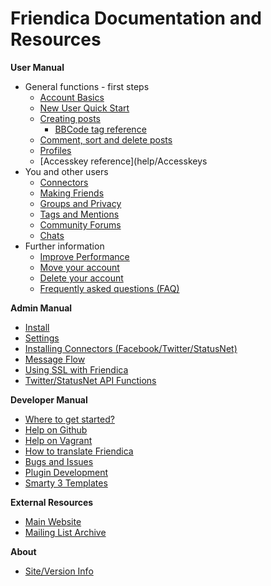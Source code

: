 Friendica Documentation and Resources
=====================================

**User Manual**

* General functions - first steps
	* [Account Basics](help/Account-Basics)
	* [New User Quick Start](help/Quick-Start-guide)
	* [Creating posts](help/Text_editor)
        * [BBCode tag reference](help/BBCode)
	* [Comment, sort and delete posts](help/Text_comment)
	* [Profiles](help/Profiles)
	* [Accesskey reference](help/Accesskeys
* You and other users
	* [Connectors](help/Connectors)
	* [Making Friends](help/Making-Friends)
	* [Groups and Privacy](help/Groups-and-Privacy)
	* [Tags and Mentions](help/Tags-and-Mentions)
	* [Community Forums](help/Forums)
	* [Chats](help/Chats)
* Further information
	* [Improve Performance](help/Improve-Performance)
	* [Move your account](help/Move-Account)
	* [Delete your account](help/Remove-Account)
	* [Frequently asked questions (FAQ)](help/FAQ)

**Admin Manual**

* [Install](help/Install)
* [Settings](help/Settings)
* [Installing Connectors (Facebook/Twitter/StatusNet)](help/Installing-Connectors)
* [Message Flow](help/Message-Flow)
* [Using SSL with Friendica](help/SSL)
* [Twitter/StatusNet API Functions](help/api)

**Developer Manual**

* [Where to get started?](help/Developers-Intro)
* [Help on Github](help/Github)
* [Help on Vagrant](help/Vagrant)
* [How to translate Friendica](help/translations)
* [Bugs and Issues](help/Bugs-and-Issues)
* [Plugin Development](help/Plugins)
* [Smarty 3 Templates](help/smarty3-templates)

**External Resources**

* [Main Website](http://friendica.com)
* [Mailing List Archive](http://librelist.com/browser/friendica/)

**About**

* [Site/Version Info](friendica)


